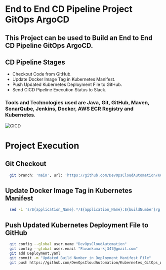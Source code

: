 # End to End CD Pipeline Project GitOps ArgoCD

## This Project can be used to Build an End to End CD Pipeline GitOps ArgoCD.

## CD Pipeline Stages

- Checkout Code from GitHub.
- Update Docker Image Tag in Kubernetes Manifest.
- Push Updated Kubernetes Deployment File to GitHub.
- Send CICD Pipeline Execution Status to Slack.

### Tools and Technologies used are Java, Git, GitHub, Maven, SonarQube, Jenkins, Docker, AWS ECR Registry and Kubernetes.

![CICD](https://github.com/DevOpsCloudAutomation/TestRepository/assets/123757746/e0380bd0-f586-4e1e-b341-11b78fe9f8d1)
  
# Project Execution
## Git Checkout
```bash
  git branch: 'main', url: 'https://github.com/DevOpsCloudAutomation/Kubernetes_GitOps_ArgoCD.git'
```

## Update Docker Image Tag in Kubernetes Manifest
```bash
  sed -i 's/${application_Name}.*/${application_Name}:${buildNumber}/g' Deployment.yaml
```

## Push Updated Kubernetes Deployment File to GitHub
```bash
  git config --global user.name "DevOpsCloudAutomation"
  git config --global user.email "Pavankumarkj347@gmail.com"
  git add Deployment.yaml
  git commit -m "Updated Build Number in Deployment Manifest File"
  git push https://github.com/DevOpsCloudAutomation/Kubernetes_GitOps_ArgoCD main
```
